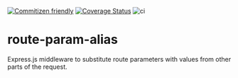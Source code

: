[![Commitizen friendly](https://img.shields.io/badge/commitizen-friendly-brightgreen.svg)](http://commitizen.github.io/cz-cli/)
[![Coverage Status](https://coveralls.io/repos/github/Aposhian/route-param-alias/badge.svg?branch=master)](https://coveralls.io/github/Aposhian/route-param-alias?branch=master)
![ci](https://github.com/Aposhian/route-param-alias/workflows/ci/badge.svg?event=push&branch=master)

# route-param-alias
Express.js middleware to substitute route parameters with values from other parts of the request.


